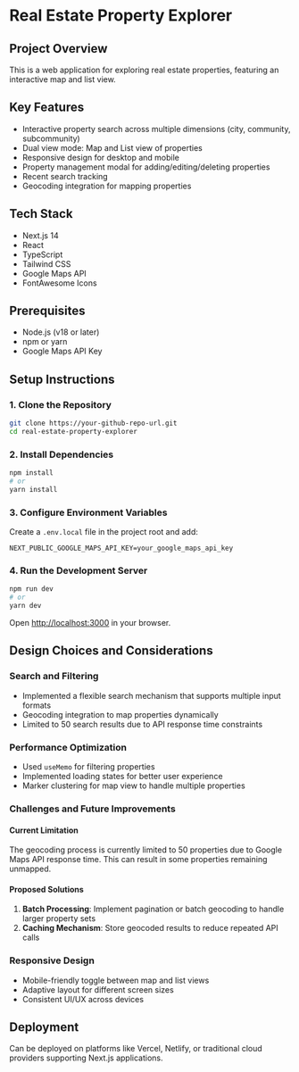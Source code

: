 # Real Estate Property Explorer

## Project Overview

This is a web application for exploring real estate properties, featuring an interactive map and list view.

## Key Features

- Interactive property search across multiple dimensions (city, community, subcommunity)
- Dual view mode: Map and List view of properties
- Responsive design for desktop and mobile
- Property management modal for adding/editing/deleting properties
- Recent search tracking
- Geocoding integration for mapping properties

## Tech Stack

- Next.js 14
- React
- TypeScript
- Tailwind CSS
- Google Maps API
- FontAwesome Icons

## Prerequisites

- Node.js (v18 or later)
- npm or yarn
- Google Maps API Key

## Setup Instructions

### 1. Clone the Repository

```bash
git clone https://your-github-repo-url.git
cd real-estate-property-explorer
```

### 2. Install Dependencies

```bash
npm install
# or
yarn install
```

### 3. Configure Environment Variables

Create a `.env.local` file in the project root and add:

```
NEXT_PUBLIC_GOOGLE_MAPS_API_KEY=your_google_maps_api_key
```

### 4. Run the Development Server

```bash
npm run dev
# or
yarn dev
```

Open [http://localhost:3000](http://localhost:3000) in your browser.

## Design Choices and Considerations

### Search and Filtering

- Implemented a flexible search mechanism that supports multiple input formats
- Geocoding integration to map properties dynamically
- Limited to 50 search results due to API response time constraints

### Performance Optimization

- Used `useMemo` for filtering properties
- Implemented loading states for better user experience
- Marker clustering for map view to handle multiple properties

### Challenges and Future Improvements

#### Current Limitation

The geocoding process is currently limited to 50 properties due to Google Maps API response time. This can result in some properties remaining unmapped.

#### Proposed Solutions

1. **Batch Processing**: Implement pagination or batch geocoding to handle larger property sets
2. **Caching Mechanism**: Store geocoded results to reduce repeated API calls

### Responsive Design

- Mobile-friendly toggle between map and list views
- Adaptive layout for different screen sizes
- Consistent UI/UX across devices

## Deployment

Can be deployed on platforms like Vercel, Netlify, or traditional cloud providers supporting Next.js applications.
